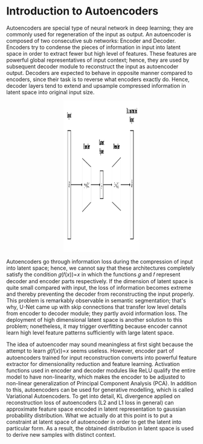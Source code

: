 # Introduction to Autoencoders

Autoencoders are special type of neural network in deep learning; they are commonly used for regeneration of the input as output. An autoencoder is 
composed of two consecutive sub networks: Encoder and Decoder. Encoders try to condense the pieces of information in input into latent space in order to 
extract fewer but high level of features. These features are powerful global representatives of input context; hence, they are used by subsequent decoder
module to reconstruct the input as autoencoder output. Decoders are expected to behave in opposite manner compared to encoders, since their task is to 
reverse what encoders exactly do. Hence, decoder layers tend to extend and upsample compressed information in latent space into original input size.

<p align="center">
  <img src="https://github.com/GoktugGuvercin/Flax-Tutorials/blob/main/Image%20Denoising%20with%20Autoencoders/images/Autoencoder.png", width=200, height=400 />
</p>

Autoencoders go through information loss during the compression of input into latent space; hence, we cannot say that these architectures completely 
satisfy the condition  𝑔(𝑓(𝑥))=𝑥 in which the functions 𝑔 and 𝑓 represent decoder and encoder parts respectively. If the dimension of latent space is quite 
small compared with input, the loss of information becomes extreme and thereby preventing the decoder from reconstructing the input properly. This problem 
is remarkably observable in semantic segmentation; that's why, U-Net came up with skip connections that transfer low level details from encoder to decoder 
module; they partly avoid information loss. The deployment of high dimensional latent space is another solution to this problem; nonetheless, it may trigger overfitting because encoder cannot learn high level feature patterns sufficiently with large latent space.

The idea of autoencoder may sound meaningless at first sight because the attempt to learn  𝑔(𝑓(𝑥))=𝑥 seems useless. However, encoder part of autoencoders 
trained for input reconstruction converts into powerful feature extractor for dimensionality reduction and feature learning. Activation functions used in 
encoder and decoder modules like ReLU qualify the entire model to have non-linearity, which makes the encoder to be adjusted to non-linear generalization 
of Principal Component Analysis (PCA). In addition to this, autoencoders can be used for generative modelling, which is called Variational Autoencoders. 
To get into detail, KL divergence applied on reconstruction loss of autoencoders (L2 and L1 loss in general) can approximate feature space encoded in 
latent representation to gaussian probability distribution. What we actually do at this point is to put a constraint at latent space of autoencoder in 
order to get the latent into particular form. As a result, the obtained distribution in latent space is used to derive new samples with distinct context.
